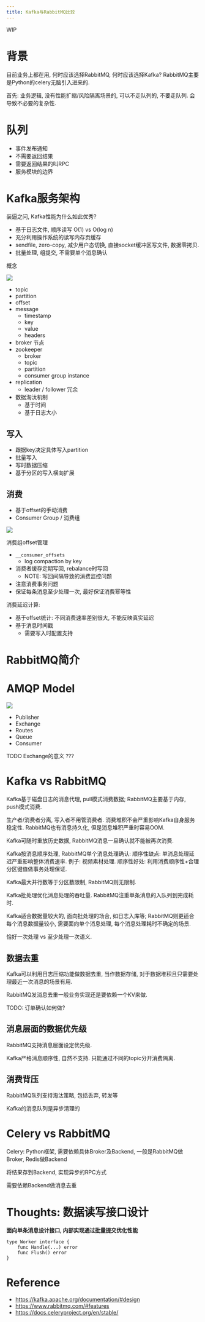```yaml
---
title: Kafka与RabbitMQ比较
---
```


WIP

# 背景

目前业务上都在用, 何时应该选择RabbitMQ, 何时应该选择Kafka?
RabbitMQ主要是Python的celery无脑引入进来的.

首先: 业务逻辑, 没有性能扩缩/风险隔离场景的, 可以不走队列的, 不要走队列. 会导致不必要的复杂性.

# 队列

- 事件发布通知
- 不需要返回结果
- 需要返回结果的叫RPC
- 服务模块的边界

# Kafka服务架构

装逼之问, Kafka性能为什么如此优秀? 
- 基于日志文件, 顺序读写 O(1) vs O(log n)
- 充分利用操作系统的读写内存页缓存
- sendfile, zero-copy, 减少用户态切换, 直接socket缓冲区写文件, 数据零拷贝.
- 批量处理, 组提交, 不需要单个消息确认

概念

![](https://Kafka.apache.org/24/images/log_anatomy.png)

- topic
- partition
- offset
- message
    - timestamp
    - key
    - value
    - headers
- broker 节点
- zookeeper
    - broker
    - topic
    - partition
    - consumer group instance
- replication
    - leader / follower 冗余
- 数据淘汰机制
    - 基于时间
    - 基于日志大小

## 写入

- 跟据key决定具体写入partition
- 批量写入
- 写时数据压缩
- 基于分区的写入横向扩展

## 消费

- 基于offset的手动消费
- Consumer Group / 消费组

![](https://Kafka.apache.org/24/images/consumer-groups.png)

消费组offset管理

- `__consumer_offsets`
  - log compaction by key
- 消费者缓存定期写回, rebalance时写回
  - NOTE: 写回间隔导致的消费监控问题
- 注意消费事务问题
- 保证每条消息至少处理一次, 最好保证消费幂等性

消费延迟计算:

- 基于offset统计: 不同消费速率差别很大, 不能反映真实延迟
- 基于消息时间戳
  - 需要写入时配置支持

# RabbitMQ简介

# AMQP Model

![](https://www.rabbitmq.com/img/tutorials/intro/hello-world-example-routing.png)

- Publisher
- Exchange
- Routes
- Queue
- Consumer

TODO Exchange的意义 ???

# Kafka vs RabbitMQ

Kafka基于磁盘日志的消息代理, pull模式消费数据; RabbitMQ主要基于内存, push模式消费.

生产者/消费者分离, 写入者不用管消费者.
消费堆积不会严重影响Kafka自身服务稳定性.
RabbitMQ也有消息持久化, 但是消息堆积严重时容易OOM.

Kafka可随时重放历史数据, RabbitMQ消息一旦确认就不能被再次消费.

Kafka按消息顺序处理, RabbitMQ单个消息处理确认:
顺序性缺点: 单消息处理延迟严重影响整体消费速率. 例子: 视频素材处理.
顺序性好处: 利用消费顺序性+合理分区键值做事务处理保证.

Kafka最大并行数等于分区数限制, RabbitMQ则无限制.

Kafka批处理优化消息处理的吞吐量. RabbitMQ注重单条消息的入队列到完成耗时.

Kafka适合数据量较大的, 面向批处理的场合, 如日志入库等;
RabbitMQ则更适合每个消息数据量较小, 需要面向单个消息处理, 每个消息处理耗时不确定的场景.

恰好一次处理 vs 至少处理一次语义.

## 数据去重

Kafka可以利用日志压缩功能做数据去重, 当作数据存储, 对于数据堆积且只需要处理最近一次消息的场景有用.

RabbitMQ发消息去重一般业务实现还是要依赖一个KV来做.

TODO: 订单确认如何做?

## 消息层面的数据优先级

RabbitMQ支持消息层面设定优先级.

Kafka严格消息顺序性, 自然不支持. 只能通过不同的topic分开消费隔离.

## 消费背压

RabbitMQ队列支持淘汰策略, 包括丢弃, 转发等

Kafka的消息队列是异步清理的

# Celery vs RabbitMQ

Celery: Python框架, 需要依赖具体Broker及Backend, 一般是RabbitMQ做Broker, Redis做Backend

将结果存到Backend, 实现异步的RPC方式

需要依赖Backend做消息去重

# Thoughts: 数据读写接口设计

**面向单条消息设计接口, 内部实现通过批量提交优化性能**

```
type Worker interface {
    func Handle(...) error
    func Flush() error
}
```

# Reference

- <https://kafka.apache.org/documentation/#design>
- <https://www.rabbitmq.com/#features>
- <https://docs.celeryproject.org/en/stable/>
